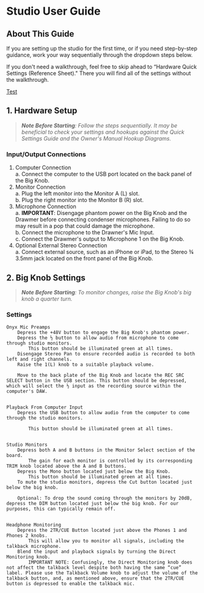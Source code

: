 #  Studio User Guide 

## About This Guide

If you are setting up the studio for the first time, or if you need step-by-step guidance, work your way sequentially through the dropdown steps below. 

If you don't need a walkthrough, feel free to skip ahead to “Hardware Quick Settings (Reference Sheet)." There you will find all of the settings without the walkthrough. 

[Test](https://github.com/B-Mags/Audio-Engineering-How-Tos/blob/main/RecordingStudioUserGuide.md#2-big-knob-settings)

## 1. Hardware Setup 

> _**Note Before Starting**: Follow the steps sequentially. It may be beneficial to check your settings and hookups against the Quick Settings Guide and the Owner's Manual Hookup Diagrams._

### Input/Output Connections 

1. Computer Connection <br> 
   a. Connect the computer to the USB port located on the back panel of the Big Knob. 
2. Monitor Connection <br>
   a. Plug the left monitor into the Monitor A (L) slot. <br>
   b. Plug the right monitor into the Monitor B (R) slot. 
3. Microphone Connection <br> 
   a. **IMPORTANT**: Disengage phantom power on the Big Knob and the Drawmer before connecting condenser microphones. Failing to do so may result in a pop that could damage the microphone. <br> 
   b. Connect the microphone to the Drawner's Mic Input. <br> 
   c. Connect the Drawmer's output to Microphone 1 on the Big Knob. 
4. Optional External Stereo Connection <br>
   a. Connect external source, such as an iPhone or iPad, to the Stereo ¾ 3.5mm jack located on the front panel of the Big Knob. 

## 2. <a name="BigKnobSettings">Big Knob Settings</a>

> _**Note Before Starting**: To monitor changes, raise the Big Knob's big knob a quarter turn._ <br>  

### Settings

 

    Onyx Mic Preamps 
        Depress the +48V button to engage the Big Knob's phantom power. 
        Depress the ½ button to allow audio from microphone to come through studio monitors. 
            This button should be illuminated green at all times. 
        Disengage Stereo Pan to ensure recorded audio is recorded to both left and right channels. 
        Raise the 1(L) knob to a suitable playback volume. 

        Move to the back plate of the Big Knob and locate the REC SRC SELECT button in the USB section. This button should be depressed, which will select the ½ input as the recording source within the computer's DAW. 

         
    Playback From Computer Input 
        Depress the USB button to allow audio from the computer to come through the studio monitors. 

            This button should be illuminated green at all times. 

             
    Studio Monitors 
        Depress both A and B buttons in the Monitor Select section of the board. 
            The gain for each monitor is controlled by its corresponding TRIM knob located above the A and B buttons. 
        Depress the Mono button located just below the Big Knob. 
            This button should be illuminated green at all times. 
        To mute the studio monitors, depress the Cut button located just below the big knob. 

        Optional: To drop the sound coming through the monitors by 20dB, depress the DIM button located just below the big knob. For our purposes, this can typically remain off. 

         
    Headphone Monitoring 
        Depress the 2TR/CUE Button located just above the Phones 1 and Phones 2 knobs. 
            This will allow you to monitor all signals, including the talkback microphone. 
        Blend the input and playback signals by turning the Direct Monitoring knob. 
            IMPORTANT NOTE: Confusingly, the Direct Monitoring knob does not affect the talkback level despite both having the same “cue” label. Please use the Talkback Volume knob to adjust the volume of the talkback button, and, as mentioned above, ensure that the 2TR/CUE button is depressed to enable the talkback mic. 
